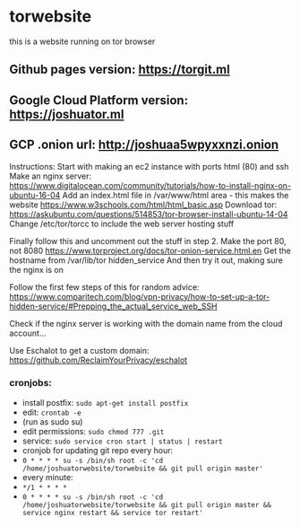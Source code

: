 # torwebsite
this is a website running on tor browser

## Github pages version: https://torgit.ml

## Google Cloud Platform version: https://joshuator.ml

## GCP .onion url: http://joshuaa5wpyxxnzi.onion

Instructions:
Start with making an ec2 instance with ports html (80) and ssh
Make an nginx server:
https://www.digitalocean.com/community/tutorials/how-to-install-nginx-on-ubuntu-16-04
Add an index.html file in /var/www/html area - this makes the website
https://www.w3schools.com/html/html_basic.asp
Download tor:
https://askubuntu.com/questions/514853/tor-browser-install-ubuntu-14-04
Change /etc/tor/torcc to include the web server hosting stuff

Finally follow this and uncomment out the stuff in step 2. Make the port 80, not 8080
https://www.torproject.org/docs/tor-onion-service.html.en
Get the hostname from /var/lib/tor hidden_service
And then try it out, making sure the nginx is on

Follow the first few steps of this for random advice:
https://www.comparitech.com/blog/vpn-privacy/how-to-set-up-a-tor-hidden-service/#Prepping_the_actual_service_web_SSH

Check if the nginx server is working with the domain name from the cloud account...


Use Eschalot to get a custom domain: https://github.com/ReclaimYourPrivacy/eschalot

### cronjobs:
* install postfix: `sudo apt-get install postfix`
* edit: `crontab -e`
* (run as sudo su)
* edit permissions: `sudo chmod 777 .git`
* service: `sudo service cron start | status | restart`
* cronjob for updating git repo every hour:
* `0 * * * * su -s /bin/sh root -c 'cd /home/joshuatorwebsite/torwebsite && git pull origin master'`
* every minute:
* `*/1 * * * *`
* `0 * * * * su -s /bin/sh root -c 'cd /home/joshuatorwebsite/torwebsite && git pull origin master && service nginx restart && service tor restart'`

